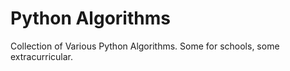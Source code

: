 # Python Algorithms
Collection of Various Python Algorithms. Some for schools, some extracurricular.
